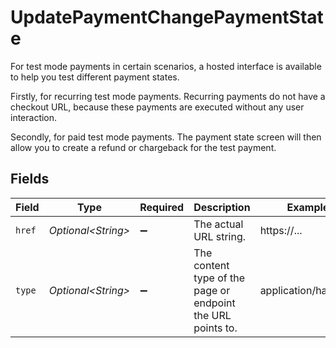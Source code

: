 # UpdatePaymentChangePaymentState

For test mode payments in certain scenarios, a hosted interface is available to help you test different payment states.

Firstly, for recurring test mode payments. Recurring payments do not have a checkout URL, because these payments are executed without any user interaction.

Secondly, for paid test mode payments. The payment state screen will then allow you to create a refund or chargeback for the test payment.


## Fields

| Field                                                       | Type                                                        | Required                                                    | Description                                                 | Example                                                     |
| ----------------------------------------------------------- | ----------------------------------------------------------- | ----------------------------------------------------------- | ----------------------------------------------------------- | ----------------------------------------------------------- |
| `href`                                                      | *Optional\<String>*                                         | :heavy_minus_sign:                                          | The actual URL string.                                      | https://...                                                 |
| `type`                                                      | *Optional\<String>*                                         | :heavy_minus_sign:                                          | The content type of the page or endpoint the URL points to. | application/hal+json                                        |
